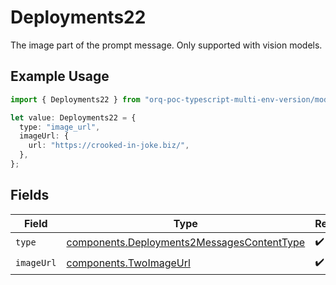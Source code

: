 # Deployments22

The image part of the prompt message. Only supported with vision models.

## Example Usage

```typescript
import { Deployments22 } from "orq-poc-typescript-multi-env-version/models/components";

let value: Deployments22 = {
  type: "image_url",
  imageUrl: {
    url: "https://crooked-in-joke.biz/",
  },
};
```

## Fields

| Field                                                                                                    | Type                                                                                                     | Required                                                                                                 | Description                                                                                              |
| -------------------------------------------------------------------------------------------------------- | -------------------------------------------------------------------------------------------------------- | -------------------------------------------------------------------------------------------------------- | -------------------------------------------------------------------------------------------------------- |
| `type`                                                                                                   | [components.Deployments2MessagesContentType](../../models/components/deployments2messagescontenttype.md) | :heavy_check_mark:                                                                                       | N/A                                                                                                      |
| `imageUrl`                                                                                               | [components.TwoImageUrl](../../models/components/twoimageurl.md)                                         | :heavy_check_mark:                                                                                       | N/A                                                                                                      |